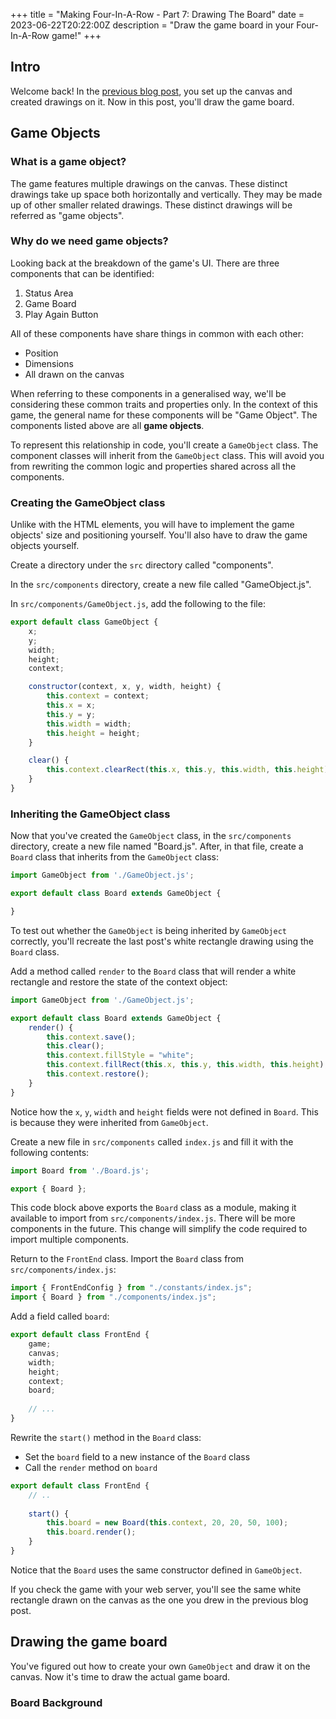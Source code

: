 +++
title = "Making Four-In-A-Row - Part 7: Drawing The Board"
date = 2023-06-22T20:22:00Z
description = "Draw the game board in your Four-In-A-Row game!"
+++

## Intro

Welcome back! In the [previous blog post](@/blog/making-four-in-a-row-part-6.md), you set up the canvas and created drawings on it. Now in this post, you'll draw the game board.

## Game Objects

### What is a game object?

The game features multiple drawings on the canvas. These distinct drawings take up space both horizontally and vertically. They may be made up of other smaller related drawings. These distinct drawings will be referred as "game objects".

### Why do we need game objects?

Looking back at the breakdown of the game's UI. There are three components that can be identified:
1. Status Area
2. Game Board
3. Play Again Button

All of these components have share things in common with each other:
- Position
- Dimensions
- All drawn on the canvas

When referring to these components in a generalised way, we'll be considering these common traits and properties only. In the context of this game, the general name for these components will be "Game Object". The components listed above are all **game objects**.

To represent this relationship in code, you'll create a `GameObject` class. The component classes will inherit from the `GameObject` class. This will avoid you from rewriting the common logic and properties shared across all the components.

### Creating the GameObject class

Unlike with the HTML elements, you will have to implement the game objects' size and positioning yourself. You'll also have to draw the game objects yourself.

Create a directory under the `src` directory called "components".

In the `src/components` directory, create a new file called "GameObject.js".

In `src/components/GameObject.js`, add the following to the file:

```js
export default class GameObject {
    x;
    y;
    width;
    height;
    context;

    constructor(context, x, y, width, height) {
        this.context = context;
        this.x = x;
        this.y = y;
        this.width = width;
        this.height = height;
    }

    clear() {
        this.context.clearRect(this.x, this.y, this.width, this.height);
    }
}
```
### Inheriting the GameObject class

Now that you've created the `GameObject` class, in the `src/components` directory, create a new file named "Board.js". After, in that file, create a `Board` class that inherits from the `GameObject` class:

```js
import GameObject from './GameObject.js';

export default class Board extends GameObject {

}
```

To test out whether the `GameObject` is being inherited by `GameObject` correctly, you'll recreate the last post's white rectangle drawing using the `Board` class.

Add a method called `render` to the `Board` class that will render a white rectangle and restore the state of the context object:

```js
import GameObject from './GameObject.js';

export default class Board extends GameObject {
    render() {
        this.context.save();
        this.clear();
        this.context.fillStyle = "white";
        this.context.fillRect(this.x, this.y, this.width, this.height);
        this.context.restore();
    }
}
```

Notice how the `x`, `y`, `width` and `height` fields were not defined in `Board`. This is because they were inherited from `GameObject`.

Create a new file in `src/components` called `index.js` and fill it with the following contents:

```js
import Board from './Board.js';

export { Board };
```

This code block above exports the `Board` class as a module, making it available to import from `src/components/index.js`. There will be more components in the future. This change will simplify the code required to import multiple components.  

Return to the `FrontEnd` class. Import the `Board` class from `src/components/index.js`:

```js
import { FrontEndConfig } from "./constants/index.js";
import { Board } from "./components/index.js";
```

Add a field called `board`:

```js
export default class FrontEnd {
    game;
    canvas;
    width;
    height;
    context;
    board;
    
    // ...
}
```

Rewrite the `start()` method in the `Board` class:
- Set the `board` field to a new instance of the `Board` class
- Call the `render` method on `board`

```js
export default class FrontEnd {
    // ..
    
    start() {
        this.board = new Board(this.context, 20, 20, 50, 100);
        this.board.render();
    }
}
```

Notice that the `Board` uses the same constructor defined in `GameObject`.

If you check the game with your web server, you'll see the same white rectangle drawn on the canvas as the one you drew in the previous blog post.
## Drawing the game board

You've figured out how to create your own `GameObject` and draw it on the canvas. Now it's time to draw the actual game board.

### Board Background


